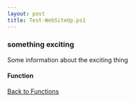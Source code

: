 ```yaml
---
layout: post
title: Test-WebSiteUp.ps1
---
```


### something exciting

Some information about the exciting thing

#### Function

<script src="https://gist-it.appspot.com/github.com/BanterBoy/scripts-blog/blob/master/PowerShell/functions/Test-WebSiteUp.ps1"></script>

<a href="/menu/_pages/functions.html">Back to Functions</a>
